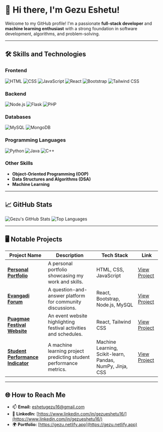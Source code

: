 # 👋 Hi there, I'm Gezu Eshetu!  
Welcome to my GitHub profile! I'm a passionate **full-stack developer** and **machine learning enthusiast** with a strong foundation in software development, algorithms, and problem-solving.

---

## 🛠️ Skills and Technologies

### **Frontend**
![HTML](https://img.shields.io/badge/-HTML-orange?style=flat-square&logo=html5)
![CSS](https://img.shields.io/badge/-CSS-blue?style=flat-square&logo=css3)
![JavaScript](https://img.shields.io/badge/-JavaScript-yellow?style=flat-square&logo=javascript)
![React](https://img.shields.io/badge/-React-blue?style=flat-square&logo=react)
![Bootstrap](https://img.shields.io/badge/-Bootstrap-purple?style=flat-square&logo=bootstrap)
![Tailwind CSS](https://img.shields.io/badge/-Tailwind_CSS-blue?style=flat-square&logo=tailwind-css)

### **Backend**
![Node.js](https://img.shields.io/badge/-Node.js-green?style=flat-square&logo=node.js)
![Flask](https://img.shields.io/badge/-Flask-black?style=flat-square&logo=flask)
![PHP](https://img.shields.io/badge/-PHP-blue?style=flat-square&logo=php)

### **Databases**
![MySQL](https://img.shields.io/badge/-MySQL-blue?style=flat-square&logo=mysql)
![MongoDB](https://img.shields.io/badge/-MongoDB-green?style=flat-square&logo=mongodb)

### **Programming Languages**
![Python](https://img.shields.io/badge/-Python-blue?style=flat-square&logo=python)
![Java](https://img.shields.io/badge/-Java-orange?style=flat-square&logo=java)
![C++](https://img.shields.io/badge/-C++-blue?style=flat-square&logo=c%2B%2B)

### **Other Skills**
- **Object-Oriented Programming (OOP)**
- **Data Structures and Algorithms (DSA)**
- **Machine Learning**

---

## 📈 GitHub Stats
![Gezu's GitHub Stats](https://github-readme-stats.vercel.app/api?username=Cnaf254&show_icons=true&theme=radical)
![Top Languages](https://github-readme-stats.vercel.app/api/top-langs/?username=Cnaf254&layout=compact&theme=radical)

---

## 🖥️ Notable Projects
| Project Name | Description | Tech Stack | Link |
|--------------|-------------|------------|------|
| **[Personal Portfolio](https://gezu.netlify.app/)** | A personal portfolio showcasing my work and skills. | HTML, CSS, JavaScript | [View Project](https://gezu.netlify.app/) |
| **[Evangadi Forum](https://my-evangadiforum.netlify.app/)** | A question-and-answer platform for community discussions. | React, Bootstrap, Node.js, MySQL | [View Project](https://my-evangadiforum.netlify.app/) |
| **[Puagmae Festival Website](https://www.puagmaefestival.com/)** | An event website highlighting festival activities and schedules. | React, Tailwind CSS | [View Project](https://www.puagmaefestival.com/) |
| **[Student Performance Indicator](https://ml-project-gezu.onrender.com/)** | A machine learning project predicting student performance metrics. | Machine Learning, Scikit-learn, Pandas, NumPy, Jinja, CSS | [View Project](https://ml-project-gezu.onrender.com/) |

---

## 🌐 How to Reach Me
- 📫 **Email:** [eshetugezu16@gmail.com](mailto:eshetugezu16@gmail.com)
- 💼 **LinkedIn:** [https://www.linkedin.com/in/gezueshetu16/](https://www.linkedin.com/in/gezueshetu16/)
- 🌍 **Portfolio:** [https://gezu.netlify.app](https://gezu.netlify.app)
